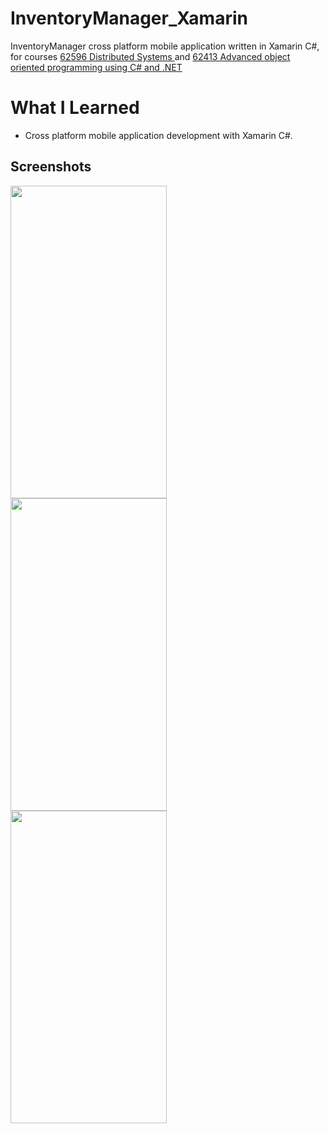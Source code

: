 # InventoryManager_Xamarin
InventoryManager cross platform mobile application written in Xamarin C#, for courses [62596 Distributed Systems
](https://kurser.dtu.dk/course/62596) and [62413 Advanced object oriented programming using C# and .NET
](https://kurser.dtu.dk/course/62413)

# What I Learned
* Cross platform mobile application development with Xamarin C#.

## Screenshots
<div>
<img src="/Screenshots/Login_1.png?raw=true" height="500" width="250"/>
</div>

<div>
<img src="/Screenshots/Products.png?raw=true" height="500" width="250"/>
</div>

<div>
<img src="/Screenshots/Products_insert.png?raw=true" height="500" width="250"/>
</div>
